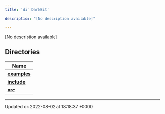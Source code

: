 ```yaml
---
title: 'dir DarkBit'

description: "[No description available]"

---
```







[No description available]

## Directories

| Name           |
| -------------- |
| **[examples](/documentation/code/main/files/dir_c22fe66a09acdd480a35644f72364dc9/#dir-examples)**  |
| **[include](/documentation/code/main/files/dir_05e71b19da8c05feb31a01063316c124/#dir-include)**  |
| **[src](/documentation/code/main/files/dir_334951ee08a3caf9cfbab2a24a3edd4b/#dir-src)**  |






-------------------------------

Updated on 2022-08-02 at 18:18:37 +0000
